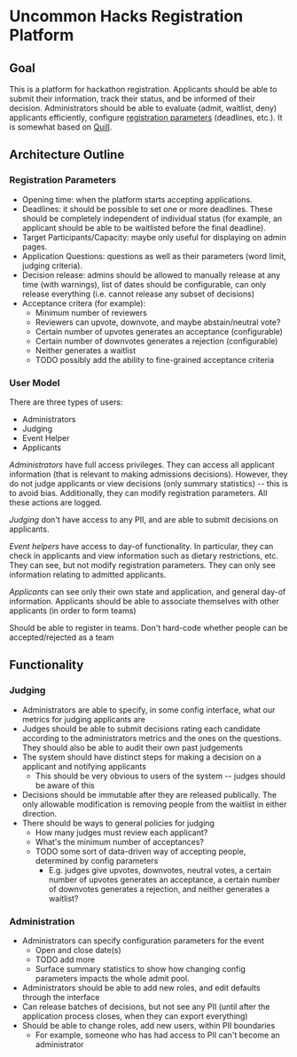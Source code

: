 # Uncommon Hacks Registration Platform

## Goal

This is a platform for hackathon registration. Applicants should be able to
submit their information, track their status, and be informed of their decision.
Administrators should be able to evaluate (admit, waitlist, deny) applicants
efficiently, configure [registration parameters](#registration-parameters)
(deadlines, etc.). It is somewhat based on
[Quill](https://github.com/techx/quill).

## Architecture Outline

### Registration Parameters

- Opening time: when the platform starts accepting applications.
- Deadlines: it should be possible to set one or more deadlines. These should be
  completely independent of individual status (for example, an applicant should
  be able to be waitlisted before the final deadline).
- Target Participants/Capacity: maybe only useful for displaying on admin pages.
- Application Questions: questions as well as their parameters (word limit,
  judging criteria).
- Decision release: admins should be allowed to manually release at any time
  (with warnings), list of dates should be configurable, can only release
  everything (i.e. cannot release any subset of decisions)
- Acceptance critera (for example):
  - Minimum number of reviewers
  - Reviewers can upvote, downvote, and maybe abstain/neutral vote?
  - Certain number of upvotes generates an acceptance (configurable)
  - Certain number of downvotes generates a rejection (configurable)
  - Neither generates a waitlist
  - TODO possibly add the ability to fine-grained acceptance criteria

### User Model

There are three types of users:

- Administrators
- Judging
- Event Helper
- Applicants

_Administrators_ have full access privileges. They can access all applicant
information (that is relevant to making admissions decisions). However, they do
not judge applicants or view decisions (only summary statistics) -- this is to
avoid bias. Additionally, they can modify registration parameters. All these
actions are logged.

_Judging_ don't have access to any PII, and are able to submit decisions on
applicants.

_Event helpers_ have access to day-of functionality. In particular, they can
check in applicants and view information such as dietary restrictions, etc. They
can see, but not modify registration parameters. They can only see information
relating to admitted applicants.

_Applicants_ can see only their own state and application, and general day-of
information. Applicants should be able to associate themselves with other
applicants (in order to form teams)

Should be able to register in teams. Don't hard-code whether people can be
accepted/rejected as a team

## Functionality

### Judging

- Administrators are able to specify, in some config interface, what our metrics
  for judging applicants are
- Judges should be able to submit decisions rating each candidate according to
  the administrators metrics and the ones on the questions. They should also be
  able to audit their own past judgements
- The system should have distinct steps for making a decision on a applicant and
  notifying applicants
    - This should be very obvious to users of the system -- judges should be
      aware of this
- Decisions should be immutable after they are released publically. The only
  allowable modification is removing people from the waitlist in either
  direction.
- There should be ways to general policies for judging
    - How many judges must review each applicant?
    - What's the minimum number of acceptances?
    - TODO some sort of data-driven way of accepting people, determined by
      config parameters
      - E.g. judges give upvotes, downvotes, neutral votes, a certain number of
        upvotes generates an acceptance, a certain number of downvotes generates
        a rejection, and neither generates a waitlist?

### Administration

- Administrators can specify configuration parameters for the event
  - Open and close date(s)
  - TODO add more
  - Surface summary statistics to show how changing config parameters impacts
    the whole admit pool.
- Administrators should be able to add new roles, and edit defaults through the
  interface
- Can release batches of decisions, but not see any PII (until after the
  application process closes, when they can export everything)
- Should be able to change roles, add new users, within PII boundaries
  - For example, someone who has had access to PII can't become an administrator
